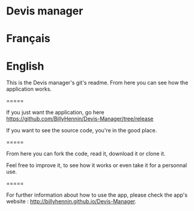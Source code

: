 Devis manager
======

Français
======


English
======

This is the Devis manager's git's readme. From here you can see how the application works.

=====

If you just want the application, go here https://github.com/BillyHennin/Devis-Manager/tree/release

If you want to see the source code, you're in the good place.

=====

From here you can fork the code, read it, download it or clone it.

Feel free to improve it, to see how it works or even take it for a personnal use.

=====

For further information about how to use the app, please check the app's website : http://billyhennin.github.io/Devis-Manager. 
